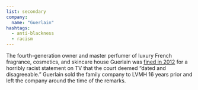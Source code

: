 ```yaml
---
list: secondary
company:
  name: "Guerlain"
hashtags:
  - anti-blackness
  - racism
---
```


The fourth-generation owner and master perfumer of luxury French fragrance, cosmetics, and skincare house Guerlain was [fined in 2012](http://www.cnn.com/2012/03/29/world/europe/france-guerlain-racism-ruling/index.html) for a horribly racist statement on TV that the court deemed “dated and disagreeable.” Guerlain sold the family company to LVMH 16 years prior and left the company around the time of the remarks.
